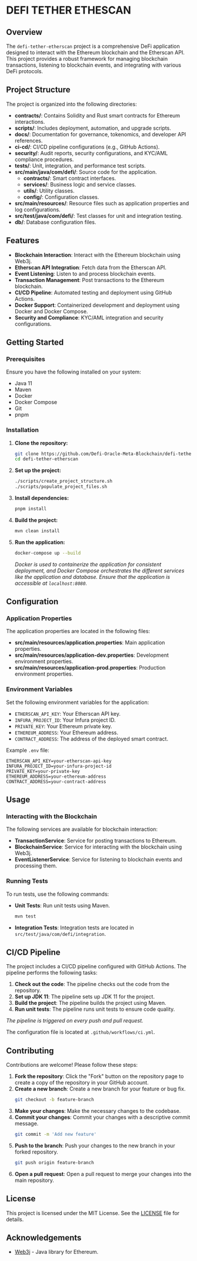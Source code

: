 # DEFI TETHER ETHESCAN

## Overview

The `defi-tether-etherscan` project is a comprehensive DeFi application designed to interact with the Ethereum blockchain and the Etherscan API. This project provides a robust framework for managing blockchain transactions, listening to blockchain events, and integrating with various DeFi protocols.

## Project Structure

The project is organized into the following directories:

- **contracts/**: Contains Solidity and Rust smart contracts for Ethereum interactions.
- **scripts/**: Includes deployment, automation, and upgrade scripts.
- **docs/**: Documentation for governance, tokenomics, and developer API references.
- **ci-cd/**: CI/CD pipeline configurations (e.g., GitHub Actions).
- **security/**: Audit reports, security configurations, and KYC/AML compliance procedures.
- **tests/**: Unit, integration, and performance test scripts.
- **src/main/java/com/defi/**: Source code for the application.
  - **contracts/**: Smart contract interfaces.
  - **services/**: Business logic and service classes.
  - **utils/**: Utility classes.
  - **config/**: Configuration classes.
- **src/main/resources/**: Resource files such as application properties and log configurations.
- **src/test/java/com/defi/**: Test classes for unit and integration testing.
- **db/**: Database configuration files.

## Features

- **Blockchain Interaction**: Interact with the Ethereum blockchain using Web3j.
- **Etherscan API Integration**: Fetch data from the Etherscan API.
- **Event Listening**: Listen to and process blockchain events.
- **Transaction Management**: Post transactions to the Ethereum blockchain.
- **CI/CD Pipeline**: Automated testing and deployment using GitHub Actions.
- **Docker Support**: Containerized development and deployment using Docker and Docker Compose.
- **Security and Compliance**: KYC/AML integration and security configurations.

## Getting Started

### Prerequisites

Ensure you have the following installed on your system:

- Java 11
- Maven
- Docker
- Docker Compose
- Git
- pnpm

### Installation

1. **Clone the repository:**
   ```bash
   git clone https://github.com/Defi-Oracle-Meta-Blockchain/defi-tether-etherscan.git
   cd defi-tether-etherscan
   ```

2. **Set up the project:**
   ```bash
   ./scripts/create_project_structure.sh
   ./scripts/populate_project_files.sh
   ```

3. **Install dependencies:**
   ```bash
   pnpm install
   ```

4. **Build the project:**
   ```bash
   mvn clean install
   ```

5. **Run the application:**
   ```bash
   docker-compose up --build
   ```

   *Docker is used to containerize the application for consistent deployment, and Docker Compose orchestrates the different services like the application and database. Ensure that the application is accessible at `localhost:8080`.*

## Configuration

### Application Properties

The application properties are located in the following files:

- **src/main/resources/application.properties**: Main application properties.
- **src/main/resources/application-dev.properties**: Development environment properties.
- **src/main/resources/application-prod.properties**: Production environment properties.

### Environment Variables

Set the following environment variables for the application:

- `ETHERSCAN_API_KEY`: Your Etherscan API key.
- `INFURA_PROJECT_ID`: Your Infura project ID.
- `PRIVATE_KEY`: Your Ethereum private key.
- `ETHEREUM_ADDRESS`: Your Ethereum address.
- `CONTRACT_ADDRESS`: The address of the deployed smart contract.

Example `.env` file:

```plaintext
ETHERSCAN_API_KEY=your-etherscan-api-key
INFURA_PROJECT_ID=your-infura-project-id
PRIVATE_KEY=your-private-key
ETHEREUM_ADDRESS=your-ethereum-address
CONTRACT_ADDRESS=your-contract-address
```

## Usage

### Interacting with the Blockchain

The following services are available for blockchain interaction:

- **TransactionService**: Service for posting transactions to Ethereum.
- **BlockchainService**: Service for interacting with the blockchain using Web3j.
- **EventListenerService**: Service for listening to blockchain events and processing them.

### Running Tests

To run tests, use the following commands:

- **Unit Tests**: Run unit tests using Maven.
  ```bash
  mvn test
  ```

- **Integration Tests**: Integration tests are located in `src/test/java/com/defi/integration`.

## CI/CD Pipeline

The project includes a CI/CD pipeline configured with GitHub Actions. The pipeline performs the following tasks:

1. **Check out the code**: The pipeline checks out the code from the repository.
2. **Set up JDK 11**: The pipeline sets up JDK 11 for the project.
3. **Build the project**: The pipeline builds the project using Maven.
4. **Run unit tests**: The pipeline runs unit tests to ensure code quality.

*The pipeline is triggered on every push and pull request.*

The configuration file is located at `.github/workflows/ci.yml`.

## Contributing

Contributions are welcome! Please follow these steps:

1. **Fork the repository**: Click the "Fork" button on the repository page to create a copy of the repository in your GitHub account.
2. **Create a new branch**: Create a new branch for your feature or bug fix.
   ```bash
   git checkout -b feature-branch
   ```
3. **Make your changes**: Make the necessary changes to the codebase.
4. **Commit your changes**: Commit your changes with a descriptive commit message.
   ```bash
   git commit -m 'Add new feature'
   ```
5. **Push to the branch**: Push your changes to the new branch in your forked repository.
   ```bash
   git push origin feature-branch
   ```
6. **Open a pull request**: Open a pull request to merge your changes into the main repository.

## License

This project is licensed under the MIT License. See the [LICENSE](LICENSE) file for details.

## Acknowledgements

- [Web3j](https://github.com/web3j/web3j) - Java library for Ethereum.
